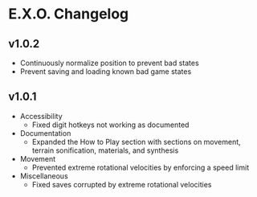 # E.X.O. Changelog
## v1.0.2
- Continuously normalize position to prevent bad states
- Prevent saving and loading known bad game states

## v1.0.1
- Accessibility
  - Fixed digit hotkeys not working as documented
- Documentation
  - Expanded the How to Play section with sections on movement, terrain sonification, materials, and synthesis
- Movement
  - Prevented extreme rotational velocities by enforcing a speed limit
- Miscellaneous
  - Fixed saves corrupted by extreme rotational velocities
